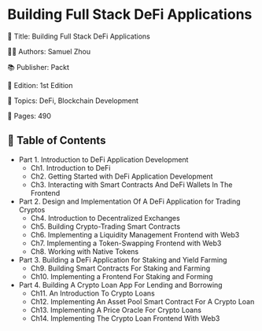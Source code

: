# Building Full Stack DeFi Applications

📕 Title: Building Full Stack DeFi Applications

👨‍💻 Authors: Samuel Zhou

📚 Publisher: Packt

🎯 Edition: 1st Edition

💾 Topics: DeFi, Blockchain Development

📄 Pages: 490

## 📝 Table of Contents

- Part 1. Introduction to DeFi Application Development
  - Ch1. Introduction to DeFi
  - Ch2. Getting Started with DeFi Application Development
  - Ch3. Interacting with Smart Contracts And DeFi Wallets In The Frontend
- Part 2. Design and Implementation Of A DeFi Application for Trading Cryptos
  - Ch4. Introduction to Decentralized Exchanges
  - Ch5. Building Crypto-Trading Smart Contracts
  - Ch6. Implementing a Liquidity Management Frontend with Web3
  - Ch7. Implementing a Token-Swapping Frontend with Web3
  - Ch8. Working with Native Tokens
- Part 3. Building a DeFi Application for Staking and Yield Farming
  - Ch9. Building Smart Contracts For Staking and Farming
  - Ch10. Implementing a Frontend For Staking and Forming
- Part 4. Building A Crypto Loan App For Lending and Borrowing
  - Ch11. An Introduction To Crypto Loans
  - Ch12. Implementing An Asset Pool Smart Contract For A Crypto Loan
  - Ch13. Implementing A Price Oracle For Crypto Loans
  - Ch14. Implementing The Crypto Loan Frontend With Web3
